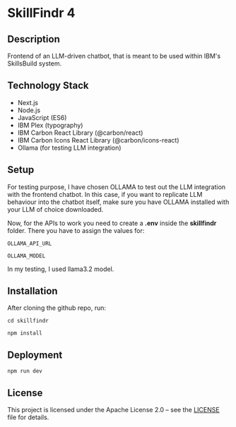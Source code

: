 # SkillFindr 4

## Description
Frontend of an LLM-driven chatbot, that is meant to be used within IBM's SkillsBuild system.

## Technology Stack
- Next.js
- Node.js
- JavaScript (ES6)
- IBM Plex (typography)
- IBM Carbon React Library (@carbon/react)
- IBM Carbon Icons React Library (@carbon/icons-react)
- Ollama (for testing LLM integration)

## Setup
For testing purpose, I have chosen OLLAMA to test out the LLM integration with the frontend chatbot. In this case, if you want to replicate LLM behaviour into the chatbot itself, make sure you have OLLAMA installed with your LLM of choice downloaded. 

Now, for the APIs to work you need to create a **.env** inside the **skillfindr** folder. There you have to assign the values for:

`OLLAMA_API_URL`

`OLLAMA_MODEL`

In my testing, I used llama3.2 model.

## Installation
After cloning the github repo, run:

`cd skillfindr`

`npm install`

## Deployment

`npm run dev`

## License

This project is licensed under the Apache License 2.0 – see the [LICENSE](LICENSE) file for details.
